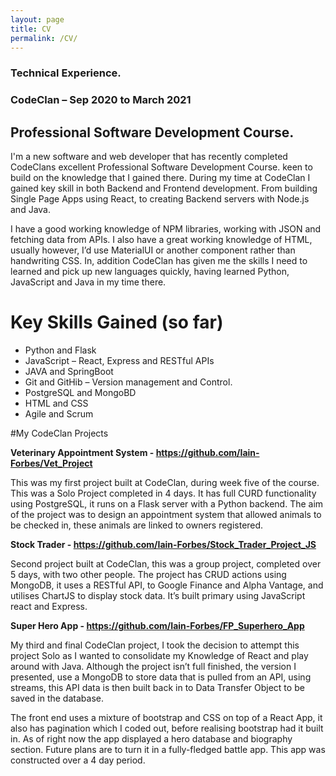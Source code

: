 ```yaml
---
layout: page
title: CV
permalink: /CV/
---
```


### Technical Experience.

### CodeClan – Sep 2020 to March 2021
## Professional Software Development Course. 

I'm a new software and web developer that has recently completed CodeClans excellent Professional Software Development 
Course. keen to build on the knowledge that I gained there. During my time at CodeClan I gained key skill in both Backend 
and Frontend development. From building Single Page Apps using React, to creating Backend servers with Node.js and Java.

I have a good working knowledge of NPM libraries, working with JSON and fetching data from APIs. I also have a great 
working knowledge of HTML, usually however, I’d use MaterialUI or another component rather than handwriting CSS. 
In, addition CodeClan has given me the skills I need to learned and pick up new languages quickly, 
having learned Python, JavaScript and Java in my time there.


# Key Skills Gained (so far)

- Python and Flask
- JavaScript – React, Express and RESTful APIs
- JAVA and SpringBoot
- Git and GitHib – Version management and Control.
- PostgreSQL and MongoBD
- HTML and CSS
- Agile and Scrum 

#My CodeClan Projects 

**Veterinary Appointment System - https://github.com/Iain-Forbes/Vet_Project**

This was my first project built at CodeClan, during week five of the course. This was a Solo Project completed in 4 days. It has full CURD functionality using PostgreSQL, it runs on a Flask server with a Python backend. The aim of the project was to design an appointment system that allowed animals to be checked in, these animals are linked to owners registered.

**Stock Trader - https://github.com/Iain-Forbes/Stock_Trader_Project_JS**

Second project built at CodeClan, this was a group project, completed over 5 days, with two other people. The project has CRUD actions using MongoDB, it uses a RESTful API, to Google Finance and Alpha Vantage, and utilises ChartJS to display stock data. It’s built primary using JavaScript react and Express. 

**Super Hero App -  https://github.com/Iain-Forbes/FP_Superhero_App**

My third and final CodeClan project, I took the decision to attempt this project Solo as I wanted to consolidate my Knowledge of React and play around with Java. Although the project isn’t full finished, the version I presented, use a MongoDB to store data that is pulled from an API, using streams, this API data is then built back in to Data Transfer Object to be saved in the database.

The front end uses a mixture of bootstrap and CSS on top of a React App, it also has pagination which I coded out, before realising bootstrap had it built in. As of right now the app displayed a hero database and biography section. Future plans are to turn it in a fully-fledged battle app. This app was constructed over a 4 day period. 
